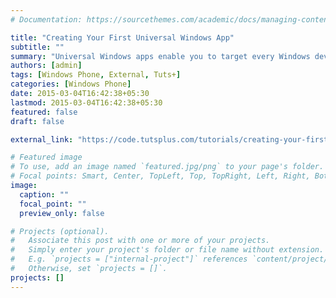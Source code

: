 ```yaml
---
# Documentation: https://sourcethemes.com/academic/docs/managing-content/

title: "Creating Your First Universal Windows App"
subtitle: ""
summary: "Universal Windows apps enable you to target every Windows device in one solution. You develop once, share most of your code, and deploy on Windows, Windows Phone, or Xbox. In this tutorial, I will use a universal Windows app template to create a Hex Clock app, a precise hexadecimal color clock."
authors: [admin]
tags: [Windows Phone, External, Tuts+]
categories: [Windows Phone]
date: 2015-03-04T16:42:38+05:30
lastmod: 2015-03-04T16:42:38+05:30
featured: false
draft: false

external_link: "https://code.tutsplus.com/tutorials/creating-your-first-universal-windows-app--cms-23122"

# Featured image
# To use, add an image named `featured.jpg/png` to your page's folder.
# Focal points: Smart, Center, TopLeft, Top, TopRight, Left, Right, BottomLeft, Bottom, BottomRight.
image:
  caption: ""
  focal_point: ""
  preview_only: false

# Projects (optional).
#   Associate this post with one or more of your projects.
#   Simply enter your project's folder or file name without extension.
#   E.g. `projects = ["internal-project"]` references `content/project/deep-learning/index.md`.
#   Otherwise, set `projects = []`.
projects: []
---
```

